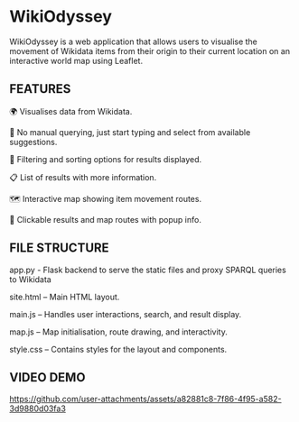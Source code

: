 # WikiOdyssey

WikiOdyssey is a web application that allows users to visualise the movement of Wikidata items from their origin to their current location on an interactive world map using Leaflet.

## FEATURES

🌍 Visualises data from Wikidata.

🧭 No manual querying, just start typing and select from available suggestions.

🎯 Filtering and sorting options for results displayed.

📋 List of results with more information.

🗺️ Interactive map showing item movement routes.

📍 Clickable results and map routes with popup info.


## FILE STRUCTURE

app.py - Flask backend to serve the static files and proxy SPARQL queries to Wikidata

site.html – Main HTML layout.

main.js – Handles user interactions, search, and result display.

map.js – Map initialisation, route drawing, and interactivity.

style.css – Contains styles for the layout and components.


## VIDEO DEMO

https://github.com/user-attachments/assets/a82881c8-7f86-4f95-a582-3d9880d03fa3



